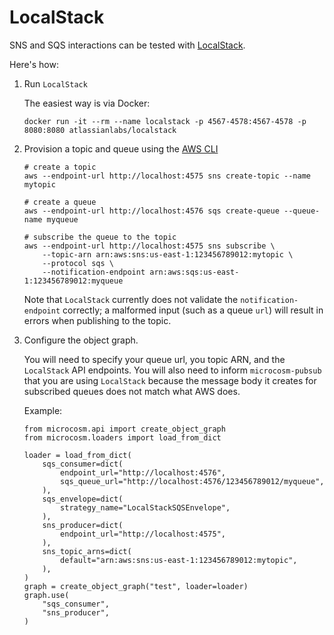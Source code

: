 # LocalStack

SNS and SQS interactions can be tested with [LocalStack](https://github.com/atlassian/localstack).

Here's how:

 1. Run `LocalStack`

    The easiest way is via Docker:

        docker run -it --rm --name localstack -p 4567-4578:4567-4578 -p 8080:8080 atlassianlabs/localstack

 2. Provision a topic and queue using the [AWS CLI](https://aws.amazon.com/cli/)

        # create a topic
        aws --endpoint-url http://localhost:4575 sns create-topic --name mytopic

        # create a queue
        aws --endpoint-url http://localhost:4576 sqs create-queue --queue-name myqueue

        # subscribe the queue to the topic
        aws --endpoint-url http://localhost:4575 sns subscribe \
            --topic-arn arn:aws:sns:us-east-1:123456789012:mytopic \
            --protocol sqs \
            --notification-endpoint arn:aws:sqs:us-east-1:123456789012:myqueue

    Note that `LocalStack` currently does not validate the `notification-endpoint` correctly; a malformed
    input (such as a queue `url`) will result in errors when publishing to the topic.

 3. Configure the object graph.

    You will need to specify your queue url, you topic ARN, and the `LocalStack` API endpoints. You will
    also need to inform `microcosm-pubsub` that you are using `LocalStack` because the message body it creates
    for subscribed queues does not match what AWS does.

    Example:

        from microcosm.api import create_object_graph
        from microcosm.loaders import load_from_dict

        loader = load_from_dict(
            sqs_consumer=dict(
                endpoint_url="http://localhost:4576",
                sqs_queue_url="http://localhost:4576/123456789012/myqueue",
            ),
            sqs_envelope=dict(
                strategy_name="LocalStackSQSEnvelope",
            ),
            sns_producer=dict(
                endpoint_url="http://localhost:4575",
            ),
            sns_topic_arns=dict(
                default="arn:aws:sns:us-east-1:123456789012:mytopic",
            ),
        )
        graph = create_object_graph("test", loader=loader)
        graph.use(
            "sqs_consumer",
            "sns_producer",
        )
